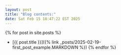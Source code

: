 ```yaml
---
layout: post
title: "Blog contents:"
date: Sat Feb 15 18:47:22 EST 2025
---
```

  {% for post in site.posts %}

- [{{ post.title }}]({% link _posts/2025-02-19-first_post_example.MARKDOWN %})
  {% endfor %}
